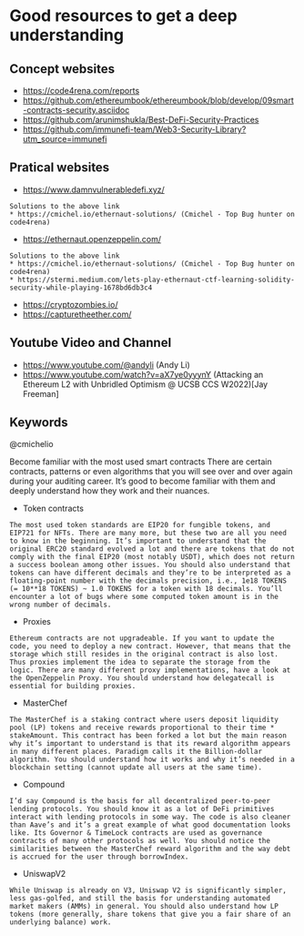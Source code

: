 # Good resources to get a deep understanding

## Concept websites
* https://code4rena.com/reports
* https://github.com/ethereumbook/ethereumbook/blob/develop/09smart-contracts-security.asciidoc
* https://github.com/arunimshukla/Best-DeFi-Security-Practices
* https://github.com/immunefi-team/Web3-Security-Library?utm_source=immunefi

## Pratical websites
* https://www.damnvulnerabledefi.xyz/
 ```
 Solutions to the above link
 * https://cmichel.io/ethernaut-solutions/ (Cmichel - Top Bug hunter on code4rena)
 ```
* https://ethernaut.openzeppelin.com/
 ```
 Solutions to the above link
 * https://cmichel.io/ethernaut-solutions/ (Cmichel - Top Bug hunter on code4rena)
 * https://stermi.medium.com/lets-play-ethernaut-ctf-learning-solidity-security-while-playing-1678bd6db3c4
```
* https://cryptozombies.io/
* https://capturetheether.com/

## Youtube Video and Channel
* https://www.youtube.com/@andyli (Andy Li)
* https://www.youtube.com/watch?v=aX7ye0yyynY (Attacking an Ethereum L2 with Unbridled Optimism @ UCSB CCS W2022)[Jay Freeman]

## Keywords

@cmichelio

Become familiar with the most used smart contracts
There are certain contracts, patterns or even algorithms that you will see over and over again during your auditing career. It’s good to become familiar with them and deeply understand how they work and their nuances.

* Token contracts
```
The most used token standards are EIP20 for fungible tokens, and EIP721 for NFTs. There are many more, but these two are all you need to know in the beginning. It’s important to understand that the original ERC20 standard evolved a lot and there are tokens that do not comply with the final EIP20 (most notably USDT), which does not return a success boolean among other issues. You should also understand that tokens can have different decimals and they’re to be interpreted as a floating-point number with the decimals precision, i.e., 1e18 TOKENS (= 10**18 TOKENS) ~ 1.0 TOKENS for a token with 18 decimals. You’ll encounter a lot of bugs where some computed token amount is in the wrong number of decimals.
```
* Proxies
```
Ethereum contracts are not upgradeable. If you want to update the code, you need to deploy a new contract. However, that means that the storage which still resides in the original contract is also lost. Thus proxies implement the idea to separate the storage from the logic. There are many different proxy implementations, have a look at the OpenZeppelin Proxy. You should understand how delegatecall is essential for building proxies.
```
* MasterChef
```
The MasterChef is a staking contract where users deposit liquidity pool (LP) tokens and receive rewards proportional to their time * stakeAmount. This contract has been forked a lot but the main reason why it’s important to understand is that its reward algorithm appears in many different places. Paradigm calls it the Billion-dollar algorithm. You should understand how it works and why it’s needed in a blockchain setting (cannot update all users at the same time).
```
* Compound
```
I’d say Compound is the basis for all decentralized peer-to-peer lending protocols. You should know it as a lot of DeFi primitives interact with lending protocols in some way. The code is also cleaner than Aave’s and it’s a great example of what good documentation looks like. Its Governor & TimeLock contracts are used as governance contracts of many other protocols as well. You should notice the similarities between the MasterChef reward algorithm and the way debt is accrued for the user through borrowIndex.
```
* UniswapV2
```
While Uniswap is already on V3, Uniswap V2 is significantly simpler, less gas-golfed, and still the basis for understanding automated market makers (AMMs) in general. You should also understand how LP tokens (more generally, share tokens that give you a fair share of an underlying balance) work.
```
